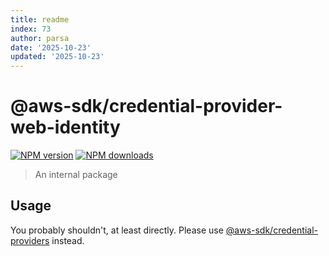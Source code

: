 ```yaml
---
title: readme
index: 73
author: parsa
date: '2025-10-23'
updated: '2025-10-23'
---
```

# @aws-sdk/credential-provider-web-identity

[![NPM version](https://img.shields.io/npm/v/@aws-sdk/credential-provider-web-identity/latest.svg)](https://www.npmjs.com/package/@aws-sdk/credential-provider-web-identity)
[![NPM downloads](https://img.shields.io/npm/dm/@aws-sdk/credential-provider-web-identity.svg)](https://www.npmjs.com/package/@aws-sdk/credential-provider-web-identity)

> An internal package

## Usage

You probably shouldn't, at least directly. Please use [@aws-sdk/credential-providers](https://www.npmjs.com/package/@aws-sdk/credential-providers)
instead.
